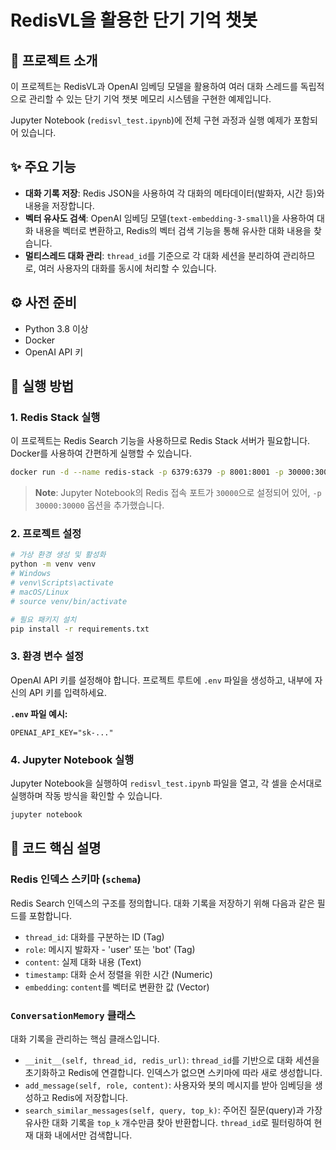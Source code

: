 # RedisVL을 활용한 단기 기억 챗봇

## 📝 프로젝트 소개
이 프로젝트는 RedisVL과 OpenAI 임베딩 모델을 활용하여 여러 대화 스레드를 독립적으로 관리할 수 있는 단기 기억 챗봇 메모리 시스템을 구현한 예제입니다.

Jupyter Notebook (`redisvl_test.ipynb`)에 전체 구현 과정과 실행 예제가 포함되어 있습니다.

## ✨ 주요 기능
- **대화 기록 저장**: Redis JSON을 사용하여 각 대화의 메타데이터(발화자, 시간 등)와 내용을 저장합니다.
- **벡터 유사도 검색**: OpenAI 임베딩 모델(`text-embedding-3-small`)을 사용하여 대화 내용을 벡터로 변환하고, Redis의 벡터 검색 기능을 통해 유사한 대화 내용을 찾습니다.
- **멀티스레드 대화 관리**: `thread_id`를 기준으로 각 대화 세션을 분리하여 관리하므로, 여러 사용자의 대화를 동시에 처리할 수 있습니다.

## ⚙️ 사전 준비
- Python 3.8 이상
- Docker
- OpenAI API 키

## 🚀 실행 방법

### 1. Redis Stack 실행
이 프로젝트는 Redis Search 기능을 사용하므로 Redis Stack 서버가 필요합니다. Docker를 사용하여 간편하게 실행할 수 있습니다.

```bash
docker run -d --name redis-stack -p 6379:6379 -p 8001:8001 -p 30000:30000 redis/redis-stack:latest
```
> **Note**: Jupyter Notebook의 Redis 접속 포트가 `30000`으로 설정되어 있어, `-p 30000:30000` 옵션을 추가했습니다.

### 2. 프로젝트 설정
```bash
# 가상 환경 생성 및 활성화
python -m venv venv
# Windows
# venv\Scripts\activate
# macOS/Linux
# source venv/bin/activate

# 필요 패키지 설치
pip install -r requirements.txt
```

### 3. 환경 변수 설정
OpenAI API 키를 설정해야 합니다. 프로젝트 루트에 `.env` 파일을 생성하고, 내부에 자신의 API 키를 입력하세요.

**`.env` 파일 예시:**
```
OPENAI_API_KEY="sk-..."
```

### 4. Jupyter Notebook 실행
Jupyter Notebook을 실행하여 `redisvl_test.ipynb` 파일을 열고, 각 셀을 순서대로 실행하며 작동 방식을 확인할 수 있습니다.

```bash
jupyter notebook
```

## 📜 코드 핵심 설명

### Redis 인덱스 스키마 (`schema`)
Redis Search 인덱스의 구조를 정의합니다. 대화 기록을 저장하기 위해 다음과 같은 필드를 포함합니다.
- `thread_id`: 대화를 구분하는 ID (Tag)
- `role`: 메시지 발화자 - 'user' 또는 'bot' (Tag)
- `content`: 실제 대화 내용 (Text)
- `timestamp`: 대화 순서 정렬을 위한 시간 (Numeric)
- `embedding`: `content`를 벡터로 변환한 값 (Vector)

### `ConversationMemory` 클래스
대화 기록을 관리하는 핵심 클래스입니다.
- `__init__(self, thread_id, redis_url)`: `thread_id`를 기반으로 대화 세션을 초기화하고 Redis에 연결합니다. 인덱스가 없으면 스키마에 따라 새로 생성합니다.
- `add_message(self, role, content)`: 사용자와 봇의 메시지를 받아 임베딩을 생성하고 Redis에 저장합니다.
- `search_similar_messages(self, query, top_k)`: 주어진 질문(query)과 가장 유사한 대화 기록을 `top_k` 개수만큼 찾아 반환합니다. `thread_id`로 필터링하여 현재 대화 내에서만 검색합니다.
